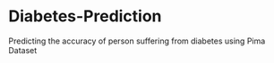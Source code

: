 # Diabetes-Prediction
Predicting the accuracy of person suffering from  diabetes using Pima Dataset
